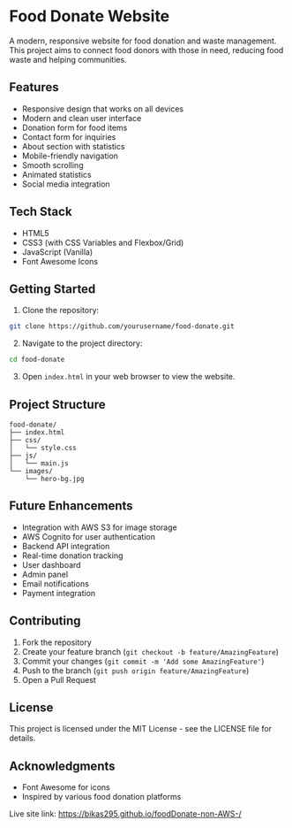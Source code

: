 # Food Donate Website

A modern, responsive website for food donation and waste management. This project aims to connect food donors with those in need, reducing food waste and helping communities.

## Features

- Responsive design that works on all devices
- Modern and clean user interface
- Donation form for food items
- Contact form for inquiries
- About section with statistics
- Mobile-friendly navigation
- Smooth scrolling
- Animated statistics
- Social media integration

## Tech Stack

- HTML5
- CSS3 (with CSS Variables and Flexbox/Grid)
- JavaScript (Vanilla)
- Font Awesome Icons

## Getting Started

1. Clone the repository:
```bash
git clone https://github.com/yourusername/food-donate.git
```

2. Navigate to the project directory:
```bash
cd food-donate
```

3. Open `index.html` in your web browser to view the website.

## Project Structure

```
food-donate/
├── index.html
├── css/
│   └── style.css
├── js/
│   └── main.js
└── images/
    └── hero-bg.jpg
```

## Future Enhancements

- Integration with AWS S3 for image storage
- AWS Cognito for user authentication
- Backend API integration
- Real-time donation tracking
- User dashboard
- Admin panel
- Email notifications
- Payment integration

## Contributing

1. Fork the repository
2. Create your feature branch (`git checkout -b feature/AmazingFeature`)
3. Commit your changes (`git commit -m 'Add some AmazingFeature'`)
4. Push to the branch (`git push origin feature/AmazingFeature`)
5. Open a Pull Request

## License

This project is licensed under the MIT License - see the LICENSE file for details.

## Acknowledgments

- Font Awesome for icons
- Inspired by various food donation platforms

Live site link: https://bikas295.github.io/foodDonate-non-AWS-/
